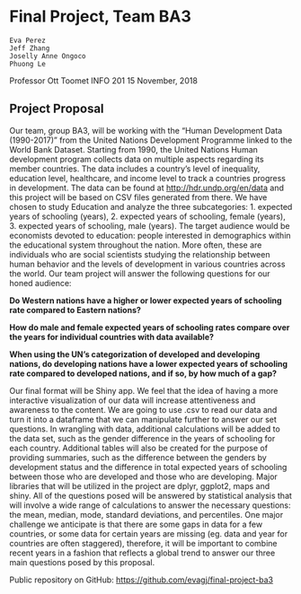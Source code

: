 # Final Project, Team BA3
	Eva Perez
	Jeff Zhang
	Joselly Anne Ongoco
	Phuong Le
Professor Ott Toomet
INFO 201
15 November, 2018

## Project Proposal
Our team, group BA3, will be working with the “Human Development Data (1990-2017)” from the United Nations Development Programme linked to the World Bank Dataset. Starting from 1990, the United Nations Human development program collects data on multiple aspects regarding its member countries. The data includes a country’s level of inequality, education level, healthcare, and income level to track a countries progress in development.  The data can be found at http://hdr.undp.org/en/data and this project will be based on CSV files generated from there. We have chosen to study Education and analyze the three subcategories: 1. expected years of schooling (years), 2. expected years of schooling, female (years), 3. expected years of schooling, male (years). The target audience would be economists devoted to education: people interested in demographics within the educational system throughout the nation. More often, these are individuals who are social scientists studying the relationship between human behavior and the levels of development in various countries across the world. Our team project will answer the following questions for our honed audience:

**Do Western nations have a higher or lower expected years of schooling rate compared to Eastern nations?**

**How do male and female expected years of schooling rates compare over the years for individual countries with data available?**

**When using the UN’s categorization of developed and developing nations, do developing nations have a lower expected years of schooling rate compared to developed nations, and if so, by how much of a gap?**

Our final format will be Shiny app. We feel that the idea of having a more interactive visualization of our data will increase attentiveness and awareness to the content. We are going to use .csv to read our data and turn it into a dataframe that we can manipulate further to answer our set questions. In wrangling with data, additional calculations will be added to the data set, such as the gender difference in the years of schooling for each country. Additional tables will also be created for the purpose of providing summaries, such as the difference between the genders by development status and the difference in total expected years of schooling between those who are developed and those who are developing. Major libraries that will be utilized in the project are dplyr, ggplot2, maps and shiny. All of the questions posed will be answered by statistical analysis that will involve a wide range of calculations to answer the necessary questions: the mean, median, mode, standard deviations, and percentiles. One major challenge we anticipate is that there are some gaps in data for a few countries, or some data for certain years are missing (eg. data and year for countries are often staggered), therefore, it will be important to combine recent years in a fashion that reflects a global trend to answer our three main questions posed by this proposal. 

Public repository on GitHub: https://github.com/evagj/final-project-ba3
